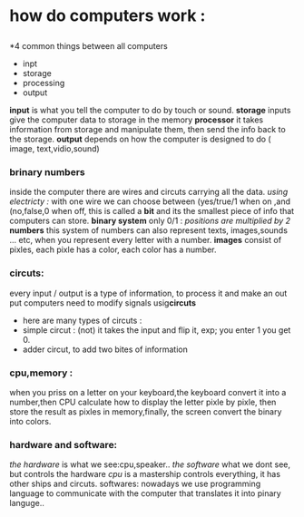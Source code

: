 # how do computers work : <P>
*4 common things between all computers 
  * inpt
  * storage
  * processing
  * output

**input** is what you tell the computer to do by touch or sound.
**storage** inputs give the computer data to storage in the memory
**processor** it takes information from storage and manipulate them, then send the info back to the storage.
**output** depends on how the computer is designed to do ( image, text,vidio,sound)

### brinary numbers
inside the computer there are wires and circuts carrying all the data.
*using electricty :*
with one wire we can choose between (yes/true/1 when on ,and (no,false,0 when off,
this is called a **bit** and its the smallest piece of info that computers can store.
**binary system**
only 0/1 :
*positions are multiplied by 2*
**numbers**
this system of numbers can also represent texts, images,sounds ... etc, when you represent every letter with a number.
**images**
consist of pixles, each pixle has a color, each color has a number.

### circuts:
every input / output is a type of information, to process it and make an out put computers need to modify signals usig**circuts**
* here are many types of circuts : 
 * simple circut : (not) it takes the input and flip it, exp; you enter 1 you get 0.
 * adder circut, to add two bites of information

### cpu,memory :
when you priss on a letter on your keyboard,the keyboard convert it into a number,then CPU calculate how to display the letter pixle by pixle, then store the result as
pixles in memory,finally, the screen convert the binary into colors.

### hardware and software:
*the hardware* is what we see:cpu,speaker..
*the software* what we dont see, but controls the hardware
*cpu* is a mastership controls everything, it has other ships and circuts.
softwares: nowadays we use programming language to communicate with the computer that translates it into pinary languge..
 


  
